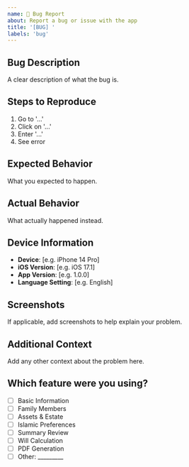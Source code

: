 ```yaml
---
name: 🐛 Bug Report
about: Report a bug or issue with the app
title: '[BUG] '
labels: 'bug'
---
```


## Bug Description
A clear description of what the bug is.

## Steps to Reproduce
1. Go to '...'
2. Click on '...'
3. Enter '...'
4. See error

## Expected Behavior
What you expected to happen.

## Actual Behavior
What actually happened instead.

## Device Information
- **Device**: [e.g. iPhone 14 Pro]
- **iOS Version**: [e.g. iOS 17.1]
- **App Version**: [e.g. 1.0.0]
- **Language Setting**: [e.g. English]

## Screenshots
If applicable, add screenshots to help explain your problem.

## Additional Context
Add any other context about the problem here.

## Which feature were you using?
- [ ] Basic Information
- [ ] Family Members
- [ ] Assets & Estate
- [ ] Islamic Preferences
- [ ] Summary Review
- [ ] Will Calculation
- [ ] PDF Generation
- [ ] Other: _________